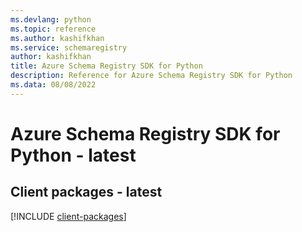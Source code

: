 ```yaml
---
ms.devlang: python
ms.topic: reference
ms.author: kashifkhan
ms.service: schemaregistry
author: kashifkhan
title: Azure Schema Registry SDK for Python
description: Reference for Azure Schema Registry SDK for Python
ms.data: 08/08/2022
---
```

# Azure Schema Registry SDK for Python - latest

## Client packages - latest
[!INCLUDE [client-packages](schema-registry-client-index.md)]